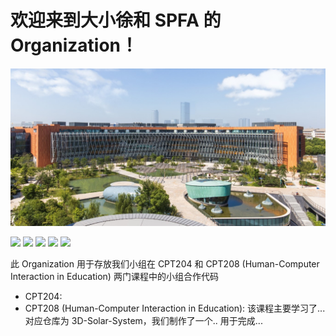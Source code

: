 # 欢迎来到大小徐和 SPFA 的 Organization！

![xjtlu](profile/xjtlu.jpg)

<span> <img src="https://img.shields.io/badge/XJTLU-185da9" /> <img src="https://img.shields.io/badge/Unity-020202?logo=unity&logoColor=white" /> <img src="https://img.shields.io/badge/-HTML5-E34F26?logo=html5&logoColor=white" /> <img src="https://img.shields.io/badge/-CSS3-1572B6?logo=css3" /> <img src="https://img.shields.io/badge/-JavaScript-oringe?logo=javascript" /> </span>

此 Organization 用于存放我们小组在 CPT204 和 CPT208 (Human-Computer Interaction in Education) 两门课程中的小组合作代码

- CPT204: 
- CPT208 (Human-Computer Interaction in Education): 该课程主要学习了... 对应仓库为 3D-Solar-System，我们制作了一个.. 用于完成...
